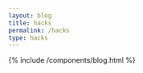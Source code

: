 ```yaml
---
layout: blog
title: hacks
permalink: /hacks
type: hacks
---
```


{% include /components/blog.html %}
